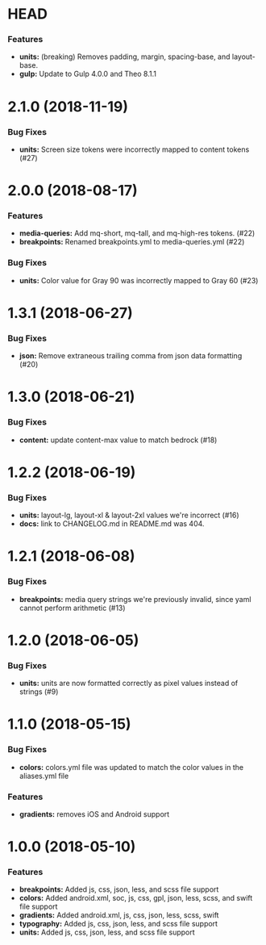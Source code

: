 # HEAD

### Features

* **units:** (breaking) Removes padding, margin, spacing-base, and layout-base. 
* **gulp:** Update to Gulp 4.0.0 and Theo 8.1.1

# 2.1.0 (2018-11-19)

### Bug Fixes

* **units:** Screen size tokens were incorrectly mapped to content tokens (#27)

# 2.0.0 (2018-08-17)

### Features

* **media-queries:** Add mq-short, mq-tall, and mq-high-res tokens. (#22)
* **breakpoints:** Renamed breakpoints.yml to media-queries.yml (#22)

### Bug Fixes

* **units:** Color value for Gray 90 was incorrectly mapped to Gray 60 (#23)

# 1.3.1 (2018-06-27)

### Bug Fixes

* **json:** Remove extraneous trailing comma from json data formatting (#20)

# 1.3.0 (2018-06-21)

### Bug Fixes

* **content:** update content-max value to match bedrock (#18)

# 1.2.2 (2018-06-19)

### Bug Fixes

* **units:** layout-lg, layout-xl & layout-2xl values we're incorrect (#16)
* **docs:** link to CHANGELOG.md in README.md was 404.

# 1.2.1 (2018-06-08)

### Bug Fixes

* **breakpoints:** media query strings we're previously invalid, since yaml cannot perform arithmetic (#13)

# 1.2.0 (2018-06-05)

### Bug Fixes

* **units:** units are now formatted correctly as pixel values instead of strings (#9)

# 1.1.0 (2018-05-15)

### Bug Fixes

* **colors:** colors.yml file was updated to match the color values in the aliases.yml file

### Features

* **gradients:** removes iOS and Android support


# 1.0.0 (2018-05-10)

### Features

* **breakpoints:** Added js, css, json, less, and scss file support
* **colors:** Added android.xml, soc, js, css, gpl, json, less, scss, and swift file support
* **gradients:** Added android.xml, js, css, json, less, scss, swift
* **typography:** Added js, css, json, less, and scss file support
* **units:** Added js, css, json, less, and scss file support
